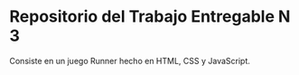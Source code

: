 # Repositorio del Trabajo Entregable N 3

Consiste en un juego Runner hecho en HTML, CSS y JavaScript.
